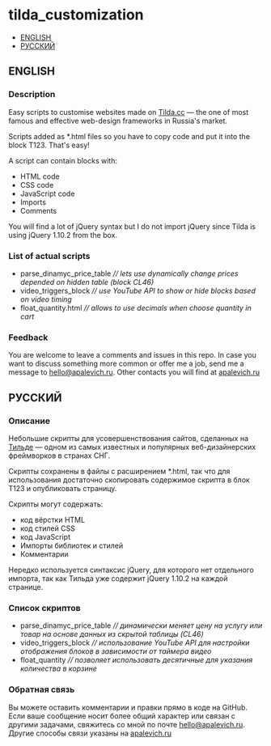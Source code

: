 # tilda_customization

- [ENGLISH](#ENGLISH)
- [РУССКИЙ](#РУССКИЙ)

## ENGLISH
### Description

Easy scripts to customise websites made on [Tilda.cc](https://tilda.cc/) — the one of most famous and effective web-design frameworks in Russia's market.

Scripts added as *.html files so you have to copy code and put it into the block T123. That's easy!

A script can contain blocks with:
- HTML code
- CSS code
- JavaScript code
- Imports
- Comments

You will find a lot of jQuery syntax but I do not import jQuery since Tilda is using jQuery 1.10.2 from the box.

### List of actual scripts
- parse_dinamyc_price_table *// lets use dynamically change prices depended on hidden table (block CL46)*
- video_triggers_block *// use YouTube API to show or hide blocks based on video timing*
- float_quantity.html *// allows to use decimals when choose quantity in cart*

### Feedback
You are welcome to leave a comments and issues in this repo. In case you want to discuss something more common or offer me a job, send me a message to [hello@apalevich.ru](mailto:hello@apalevich.ru). Other contacts you will find at [apalevich.ru](http://apalevich.ru)

## РУССКИЙ
### Описание

Небольшие скрипты для усовершенствования сайтов, сделанных на [Тильде](https://tilda.cc/ru/) — одном из самых известных и популярных веб-дизайнерских фреймворков в странах СНГ.

Скрипты сохранены в файлы с расширением *.html, так что для использования достаточно скопировать содержимое скрипта в блок T123 и опубликовать страницу.

Скрипты могут содержать:
- код вёрстки HTML
- код стилей CSS
- код JavaScript
- Импорты библиотек и стилей
- Комментарии

Нередко используется синтаксис jQuery, для которого нет отдельного импорта, так как Тильда уже содержит jQuery 1.10.2 на каждой странице.

### Список скриптов
- parse_dinamyc_price_table *// динамически меняет цену на услугу или товар на основе данных из скрытой таблицы (CL46)*
- video_triggers_block *// использование YouTube API для настройки отображения блоков в зависимости от таймера видео*
- float_quantity *// позволяет использовать десятичные для указания количества в корзине*

### Обратная связь
Вы можете оставить комментарии и правки прямо в коде на GitHub. Если ваше сообщение носит более общий характер или связан с другими задачами, свяжитесь со мной по почте [hello@apalevich.ru](mailto:hello@apalevich.ru). Другие способы связи указаны на [apalevich.ru](http://apalevich.ru)
